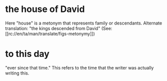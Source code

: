 # the house of David

Here "house" is a metonym that represents family or descendants. Alternate translation: "the kings descended from David" (See: [[rc://en/ta/man/translate/figs-metonymy]])

# to this day

"ever since that time." This refers to the time that the writer was actually writing this.

